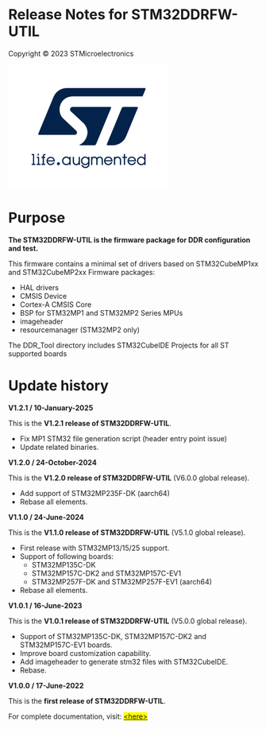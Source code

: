 Release Notes for STM32DDRFW-UTIL
=================================

Copyright © 2023 STMicroelectronics  

<a href="https://www.st.com" class="logo"><img src="_htmresc/st_logo_2020.png" alt="ST logo" /></a>

Purpose
=======

<span style="font-weight: bold;">The STM32DDRFW-UTIL is the firmware
package for DDR configuration and test.</span>

This firmware contains a minimal set of drivers based on STM32CubeMP1xx and STM32CubeMP2xx Firmware packages:

-   HAL drivers
-   CMSIS Device
-   Cortex-A CMSIS Core
-   BSP for STM32MP1 and STM32MP2 Series MPUs
-   imageheader
-   resourcemanager (STM32MP2 only)

The DDR\_Tool directory includes STM32CubeIDE Projects for all ST
supported boards

Update history
==============

**V1.2.1 / 10-January-2025**

This is the **V1.2.1 release of STM32DDRFW-UTIL**.

-   Fix MP1 STM32 file generation script (header entry point issue)
-   Update related binaries.

**V1.2.0 / 24-October-2024**

This is the **V1.2.0 release of STM32DDRFW-UTIL** (V6.0.0 global release).

-   Add support of STM32MP235F-DK (aarch64)
-   Rebase all elements.

**V1.1.0 / 24-June-2024**

This is the **V1.1.0 release of STM32DDRFW-UTIL** (V5.1.0 global release).

-   First release with STM32MP13/15/25 support.
-   Support of following boards:
    -   STM32MP135C-DK
    -   STM32MP157C-DK2 and STM32MP157C-EV1
    -   STM32MP257F-DK and STM32MP257F-EV1 (aarch64)
-   Rebase all elements.

**V1.0.1 / 16-June-2023**

This is the **V1.0.1 release of STM32DDRFW-UTIL** (V5.0.0 global
release).

-   Support of STM32MP135C-DK, STM32MP157C-DK2 and STM32MP157C-EV1
    boards.
-   Improve board customization capability.
-   Add imageheader to generate stm32 files with STM32CubeIDE.
-   Rebase.

**V1.0.0 / 17-June-2022**

This is the **first release of STM32DDRFW-UTIL**.


For complete documentation, visit: <span style="background-color: yellow;">[&lt;here&gt;](http://www.st.com/en/microcontrollers-microprocessors/stm32-arm-cortex-mpus.html)</span>
